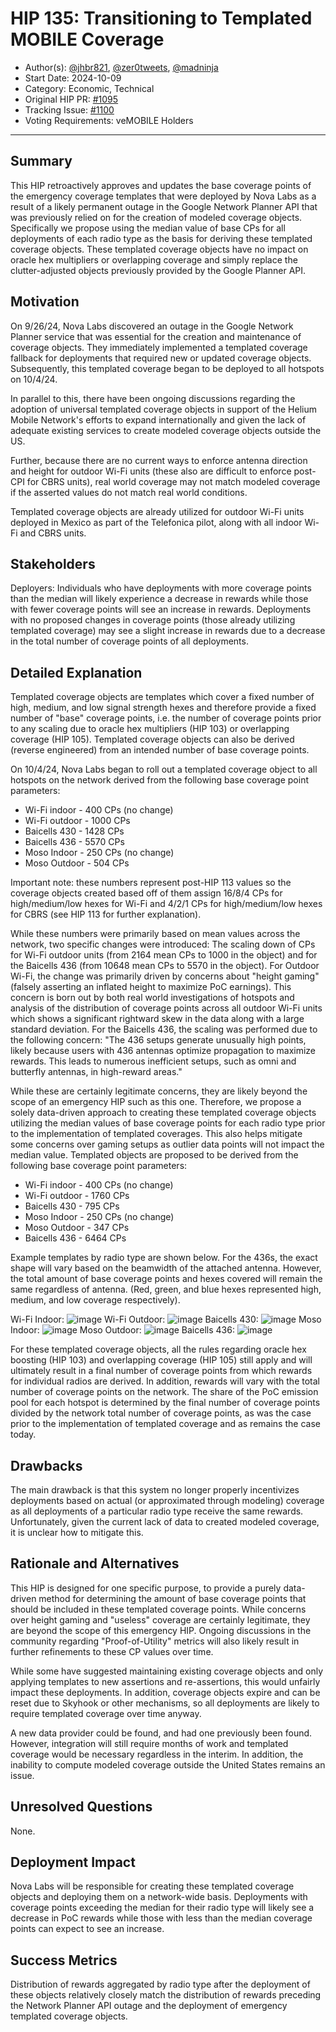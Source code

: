 # HIP 135: Transitioning to Templated MOBILE Coverage

- Author(s): [@jhbr821](https://github.com/jhbr821), [@zer0tweets](https://github.com/zer0tweets), [@madninja](https://github.com/madninja)
- Start Date: 2024-10-09
- Category: Economic, Technical
- Original HIP PR: [#1095](https://github.com/helium/HIP/pull/1095)
- Tracking Issue: [#1100](https://github.com/helium/HIP/issues/1100)
- Voting Requirements: veMOBILE Holders

---

## Summary

[summary]: #summary

This HIP retroactively approves and updates the base coverage points of the emergency coverage templates that were deployed by Nova Labs as a result of a likely permanent outage in the Google Network Planner API that was previously relied on for the creation of modeled coverage objects. Specifically we propose using the median value of base CPs for all deployments of each radio type as the basis for deriving these templated coverage objects. These templated coverage objects have no impact on oracle hex multipliers or overlapping coverage and simply replace the clutter-adjusted objects previously provided by the Google Planner API.

## Motivation
[motivation]: #motivation

On 9/26/24, Nova Labs discovered an outage in the Google Network Planner service that was essential for the creation and maintenance of coverage objects. They immediately implemented a templated coverage fallback for deployments that required new or updated coverage objects. Subsequently, this templated coverage began to be deployed to all hotspots on 10/4/24.

In parallel to this, there have been ongoing discussions regarding the adoption of universal templated coverage objects in support of the Helium Mobile Network's efforts to expand internationally and given the lack of adequate existing services to create modeled coverage objects outside the US.

Further, because there are no current ways to enforce antenna direction and height for outdoor Wi-Fi units (these also are difficult to enforce post-CPI for CBRS units), real world coverage may not match modeled coverage if the asserted values do not match real world conditions.

Templated coverage objects are already utilized for outdoor Wi-Fi units deployed in Mexico as part of the Telefonica pilot, along with all indoor Wi-Fi and CBRS units.

## Stakeholders
[stakeholders]: #stakeholders

Deployers: Individuals who have deployments with more coverage points than the median will likely experience a decrease in rewards while those with fewer coverage points will see an increase in rewards. Deployments with no proposed changes in coverage points (those already utilizing templated coverage) may see a slight increase in rewards due to a decrease in the total number of coverage points of all deployments.

## Detailed Explanation
[detailed-explanation]: #detailed-explanation

Templated coverage objects are templates which cover a fixed number of high, medium, and low signal strength hexes and therefore provide a fixed number of "base" coverage points, i.e. the number of coverage points prior to any scaling due to oracle hex multipliers (HIP 103) or overlapping coverage (HIP 105). Templated coverage objects can also be derived (reverse engineered) from an intended number of base coverage points.

On 10/4/24, Nova Labs began to roll out a templated coverage object to all hotspots on the network derived from the following base coverage point parameters:

* Wi-Fi indoor - 400 CPs (no change)
* Wi-Fi outdoor - 1000 CPs
* Baicells 430 - 1428 CPs
* Baicells 436 - 5570 CPs
* Moso Indoor - 250 CPs (no change)
* Moso Outdoor - 504 CPs

Important note: these numbers represent post-HIP 113 values so the coverage objects created based off of them assign 16/8/4 CPs for high/medium/low hexes for Wi-Fi and 4/2/1 CPs for high/medium/low hexes for CBRS (see HIP 113 for further explanation).

While these numbers were primarily based on mean values across the network, two specific changes were introduced: The scaling down of CPs for Wi-Fi outdoor units (from 2164 mean CPs to 1000 in the object) and for the Baicells 436 (from 10648 mean CPs to 5570 in the object). For Outdoor Wi-Fi, the change was primarily driven by concerns about "height gaming" (falsely asserting an inflated height to maximize PoC earnings). This concern is born out by both real world investigations of hotspots and analysis of the distribution of coverage points across all outdoor Wi-Fi units which shows a significant rightward skew in the data along with a large standard deviation. For the Baicells 436, the scaling was performed due to the following concern: "The 436 setups generate unusually high points, likely because users with 436 antennas optimize propagation to maximize rewards. This leads to numerous inefficient setups, such as omni and butterfly antennas, in high-reward areas."

While these are certainly legitimate concerns, they are likely beyond the scope of an emergency HIP such as this one. Therefore, we propose a solely data-driven approach to creating these templated coverage objects utilizing the median values of base coverage points for each radio type prior to the implementation of templated coverages. This also helps mitigate some concerns over gaming setups as outlier data points will not impact the median value. Templated objects are proposed to be derived from the following base coverage point parameters:

* Wi-Fi indoor - 400 CPs (no change)
* Wi-Fi outdoor - 1760 CPs
* Baicells 430 - 795 CPs
* Moso Indoor - 250 CPs (no change)
* Moso Outdoor - 347 CPs
* Baicells 436 - 6464 CPs

Example templates by radio type are shown below. For the 436s, the exact shape will vary based on the beamwidth of the attached antenna. However, the total amount of base coverage points and hexes covered will remain the same regardless of antenna. (Red, green, and blue hexes represented high, medium, and low coverage respectively).

Wi-Fi Indoor:
![image](https://github.com/user-attachments/assets/5f47bf4d-9423-4781-a2c2-5b782b320465)
Wi-Fi Outdoor:
![image](https://github.com/user-attachments/assets/f0af47e0-5036-43bc-a7b2-072a07f5fe6e)
Baicells 430:
![image](https://github.com/user-attachments/assets/a2d65d4f-dedd-40ea-a269-0a18ea1bd4e5)
Moso Indoor:
![image](https://github.com/user-attachments/assets/807c1aaa-a84f-43e6-bf11-5bae343cc23c)
Moso Outdoor:
![image](https://github.com/user-attachments/assets/6a686893-d633-402c-bc13-52a02628dfc0)
Baicells 436:
![image](https://github.com/user-attachments/assets/306c4f03-12f3-420c-b9e1-8740d0794c05)


For these templated coverage objects, all the rules regarding oracle hex boosting (HIP 103) and overlapping coverage (HIP 105) still apply and will ultimately result in a final number of coverage points from which rewards for individual radios are derived. In addition, rewards will vary with the total number of coverage points on the network. The share of the PoC emission pool for each hotspot is determined by the final number of coverage points divided by the network total number of coverage points, as was the case prior to the implementation of templated coverage and as remains the case today.

## Drawbacks
[drawbacks]: #drawbacks

The main drawback is that this system no longer properly incentivizes deployments based on actual (or approximated through modeling) coverage as all deployments of a particular radio type receive the same rewards. Unfortunately, given the current lack of data to created modeled coverage, it is unclear how to mitigate this.

## Rationale and Alternatives
[alternatives]: #rationale-and-alternatives

This HIP is designed for one specific purpose, to provide a purely data-driven method for determining the amount of base coverage points that should be included in these templated coverage points. While concerns over height gaming and "useless" coverage are certainly legitimate, they are beyond the scope of this emergency HIP. Ongoing discussions in the community regarding "Proof-of-Utility" metrics will also likely result in further refinements to these CP values over time.

While some have suggested maintaining existing coverage objects and only applying templates to new assertions and re-assertions, this would unfairly impact these deployments. In addition, coverage objects expire and can be reset due to Skyhook or other mechanisms, so all deployments are likely to require templated coverage over time anyway.

A new data provider could be found, and had one previously been found. However, integration will still require months of work and templated coverage would be necessary regardless in the interim. In addition, the inability to compute modeled coverage outside the United States remains an issue.

## Unresolved Questions
[unresolved]: #unresolved-questions

None.

## Deployment Impact
[deployment-impact]: #deployment-impact

Nova Labs will be responsible for creating these templated coverage objects and deploying them on a network-wide basis. Deployments with coverage points exceeding the median for their radio type will likely see a decrease in PoC rewards while those with less than the median coverage points can expect to see an increase.

## Success Metrics
[success-metrics]: #success-metrics

Distribution of rewards aggregated by radio type after the deployment of these objects relatively closely match the distribution of rewards preceding the Network Planner API outage and the deployment of emergency templated coverage objects.
